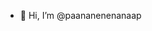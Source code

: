 - 👋 Hi, I’m @paananenenanaap

<!---
paananenenanaap/paananenenanaap is a ✨ special ✨ repository because its `README.md` (this file) appears on your GitHub profile.
You can click the Preview link to take a look at your changes.
--->
